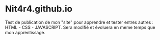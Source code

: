 # Nit4r4.github.io
Test de publication de mon "site" pour apprendre et tester entres autres : HTML - CSS - JAVASCRIPT. Sera modifié et évoluera en meme temps que mon apprentissage.
